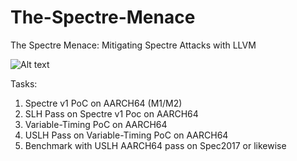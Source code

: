 # The-Spectre-Menace
The Spectre Menace: Mitigating Spectre Attacks with LLVM

![Alt text](logo.png)


Tasks: <br />
1. Spectre v1 PoC on AARCH64 (M1/M2)
2. SLH Pass on Spectre v1 Poc on AARCH64
3. Variable-Timing PoC on AARCH64
4. USLH Pass on Variable-Timing PoC on AARCH64
5. Benchmark with USLH AARCH64 pass on Spec2017 or likewise

    
